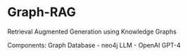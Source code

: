 # Graph-RAG
 Retrieval Augmented Generation using Knowledge Graphs

Components:
Graph Database - neo4j
LLM - OpenAI GPT-4
